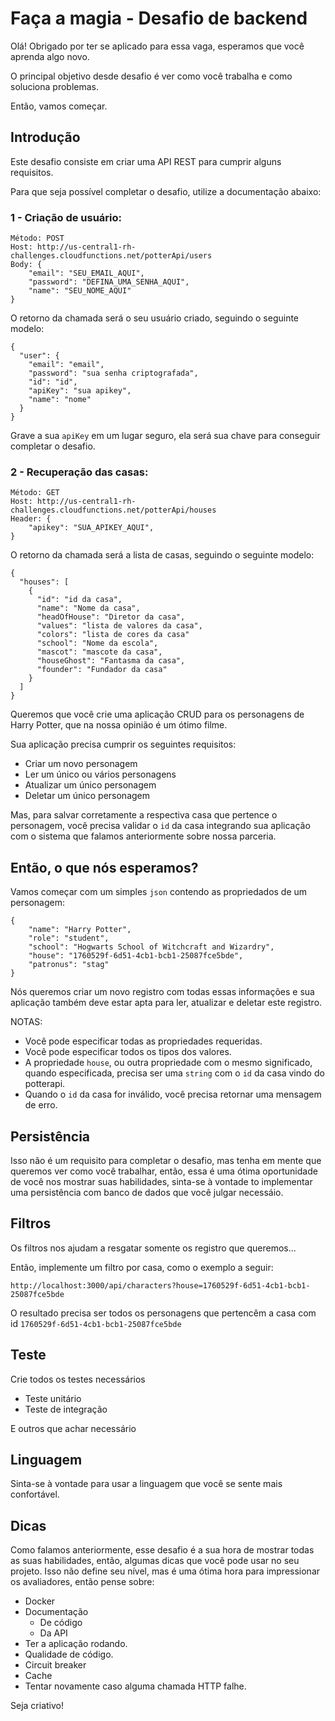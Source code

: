 # Faça a magia - Desafio de backend

Olá! Obrigado por ter se aplicado para essa vaga, esperamos que você aprenda algo novo.

O principal objetivo desde desafio é ver como você trabalha e como soluciona problemas.

Então, vamos começar.

## Introdução

Este desafio consiste em criar uma API REST para cumprir alguns requisitos.

Para que seja possível completar o desafio, utilize a documentação abaixo:

### 1 - Criação de usuário:

```
Método: POST
Host: http://us-central1-rh-challenges.cloudfunctions.net/potterApi/users
Body: {
	"email": "SEU_EMAIL_AQUI",
	"password": "DEFINA_UMA_SENHA_AQUI",
	"name": "SEU_NOME_AQUI"
}
```

O retorno da chamada será o seu usuário criado, seguindo o seguinte modelo:

```
{
  "user": {
    "email": "email",
    "password": "sua senha criptografada",
    "id": "id",
    "apiKey": "sua apikey",
    "name": "nome"
  }
}
```

Grave a sua `apiKey` em um lugar seguro, ela será sua chave para conseguir completar o desafio.

### 2 - Recuperação das casas:

```
Método: GET
Host: http://us-central1-rh-challenges.cloudfunctions.net/potterApi/houses
Header: {
	"apikey": "SUA_APIKEY_AQUI",
}
```

O retorno da chamada será a lista de casas, seguindo o seguinte modelo:

```
{
  "houses": [
    {
      "id": "id da casa",
      "name": "Nome da casa",
      "headOfHouse": "Diretor da casa",
      "values": "lista de valores da casa",
      "colors": "lista de cores da casa"
      "school": "Nome da escola",
      "mascot": "mascote da casa",
      "houseGhost": "Fantasma da casa",
      "founder": "Fundador da casa"
    }
  ]
}
```


Queremos que você crie uma aplicação CRUD para os personagens de Harry Potter, que na nossa opinião é um ótimo filme.

Sua aplicação precisa cumprir os seguintes requisitos:
* Criar um novo personagem
* Ler um único ou vários personagens
* Atualizar um único personagem
* Deletar um único personagem

Mas, para salvar corretamente a respectiva casa que pertence o personagem, você precisa validar o `id` da casa integrando sua aplicação com o sistema que falamos anteriormente sobre nossa parceria.


## Então, o que nós esperamos?

Vamos começar com um simples `json` contendo as propriedados de um personagem:

```
{
    "name": "Harry Potter",
    "role": "student",
    "school": "Hogwarts School of Witchcraft and Wizardry",
    "house": "1760529f-6d51-4cb1-bcb1-25087fce5bde",
    "patronus": "stag"
}
```
Nós queremos criar um novo registro com todas essas informações e sua aplicação também deve estar apta para ler, atualizar e deletar este registro.

NOTAS:
* Você pode especificar todas as propriedades requeridas.
* Você pode especificar todos os tipos dos valores.
* A propriedade `house`, ou outra propriedade com o mesmo significado, quando especificada, precisa ser uma `string` com o `id` da casa vindo do potterapi.
* Quando o `id` da casa for inválido, você precisa retornar uma mensagem de erro.


## Persistência

Isso não é um requisito para completar o desafio, mas tenha em mente que queremos ver como você trabalhar, então, essa é uma ótima oportunidade de você nos mostrar suas habilidades, sinta-se à vontade to implementar uma persistência com banco de dados que você julgar necessáio.


## Filtros

Os filtros nos ajudam a resgatar somente os registro que queremos...

Então, implemente um filtro por casa, como o exemplo a seguir:

`http://localhost:3000/api/characters?house=1760529f-6d51-4cb1-bcb1-25087fce5bde`

O resultado precisa ser todos os personagens que pertencêm a casa com id `1760529f-6d51-4cb1-bcb1-25087fce5bde`


## Teste

Crie todos os testes necessários
* Teste unitário
* Teste de integração

E outros que achar necessário


## Linguagem

Sinta-se à vontade para usar a linguagem que você se sente mais confortável.


## Dicas

Como falamos anteriormente, esse desafio é a sua hora de mostrar todas as suas habilidades, então, algumas dicas que você pode usar no seu projeto.
Isso não define seu nível, mas é uma ótima hora para impressionar os avaliadores, então pense sobre:

* Docker
* Documentação
  * De código
  * Da API
* Ter a aplicação rodando.
* Qualidade de código.
* Circuit breaker
* Cache
* Tentar novamente caso alguma chamada HTTP falhe.

Seja criativo!

